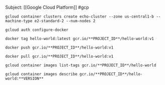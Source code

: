 Subject: [[Google Cloud Platform]] #gcp  

```
gcloud container clusters create echo-cluster --zone us-central1-b --machine-type e2-standard-2 --num-nodes 2
```

```
gcloud auth configure-docker
```

```
docker tag hello-world:latest gcr.io/**PROJECT_ID**/hello-world:v1
```

```
docker push gcr.io/**PROJECT_ID**/hello-world:v1
```

```
docker pull gcr.io/**PROJECT_ID**/hello-world:v1
```

```
gcloud container images list-tags gcr.io/**PROJECT_ID**/hello-world
```

```
gcloud container images describe gcr.io/**PROJECT_ID**/hello-world:**VERSION**
```